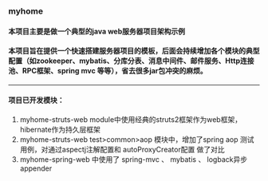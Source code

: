 ### myhome
#### 本项目主要是做一个典型的java web服务器项目架构示例
#### 本项目旨在提供一个快速搭建服务器项目的模板，后面会持续增加各个模块的典型配置（如zookeeper、mybatis、分库分表、消息中间件、邮件服务、Http连接池、RPC框架、spring mvc 等等），省去很多jar包冲突的麻烦。
----
#### 项目已开发模块：
1.  myhome-struts-web module中使用经典的struts2框架作为web框架，hibernate作为持久层框架
2.  myhome-struts-web test>common>aop 模块中，增加了spring aop 测试用例，对通过aspectj注解配置和 autoProxyCreator配置 做了对比
3.  myhome-spring-web 中使用了 spring-mvc 、 mybatis 、 logback异步appender

